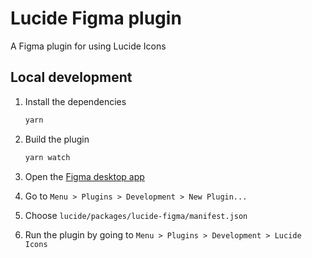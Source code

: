 # Lucide Figma plugin

A Figma plugin for using Lucide Icons

## Local development

1. Install the dependencies

   ```sh
   yarn
   ```

2. Build the plugin

   ```sh
   yarn watch
   ```

3. Open the [Figma desktop app](https://www.figma.com/downloads/)

4. Go to `Menu > Plugins > Development > New Plugin...`

5. Choose `lucide/packages/lucide-figma/manifest.json`

6. Run the plugin by going to `Menu > Plugins > Development > Lucide Icons`
